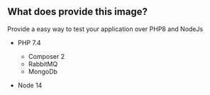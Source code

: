 # 


## What does provide this image?

Provide a easy way to test your application over PHP8 and NodeJs

- PHP 7.4
    - Composer 2
    - RabbitMQ
    - MongoDb

- Node 14